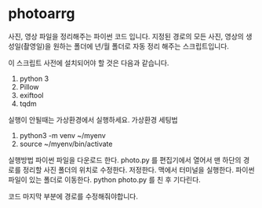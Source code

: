 # photoarrg
사진, 영상 파일을 정리해주는 파이썬 코드 입니다.
지정된 경로의 모든 사진, 영상의 생성일(촬영일)을
원하는 폴더에 년/월 폴더로 자동 정리 해주는 스크립트입니다.

이 스크립트 사전에 설치되어야 할 것은 다음과 같습니다.
1. python 3
2. Pillow
3. exiftool
4. tqdm

실행이 안될때는 가상환경에서 실행하세요.
가상환경 세팅법
1. python3 -m venv ~/myenv
2. source ~/myenv/bin/activate

실행방법
파이썬 파일을 다운로드 한다.
photo.py 를 편집기에서 열어서 맨 하단의 경로를 정리할 사진 폴더의 위치로 수정한다.
저정한다.
맥에서 터미널을 실행한다.
파이썬 파일이 있는 폴더로 이동한다.
python photo.py 를 친 후 기다린다.

코드 마지막 부분에 경로를 수정해줘야합니다.
